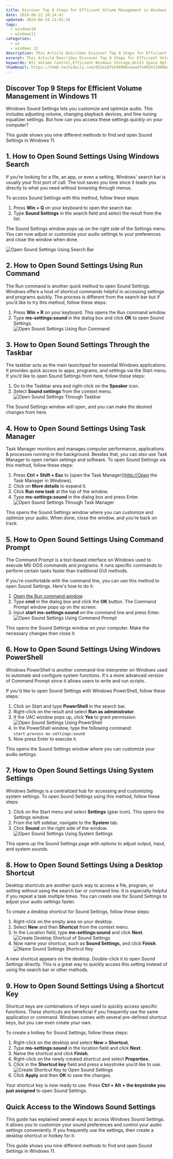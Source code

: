 ```yaml
---
title: Discover Top 9 Steps for Efficient Volume Management in Windows 11
date: 2024-06-22 10:14:41
updated: 2024-06-24 11:55:34
tags:
  - windows10
  - windows11
categories:
  - os
  - windows 11
description: This Article Describes Discover Top 9 Steps for Efficient Volume Management in Windows 11
excerpt: This Article Describes Discover Top 9 Steps for Efficient Volume Management in Windows 11
keywords: W11 Volume Control,Efficient Windows Storage,Win11 Space Optimization,Manage Win11 Volumes,Effective Disk Usage Windows,Streamline Win11 Data,Save Storage in Win11
thumbnail: https://thmb.techidaily.com/033e16fe59890bceeadfe993413908bd7b5cc9fe4734b479814370ac29d24cc7.jpg
---
```


## Discover Top 9 Steps for Efficient Volume Management in Windows 11

 Windows Sound Settings lets you customize and optimize audio. This includes adjusting volume, changing playback devices, and fine-tuning equalizer settings. But how can you access these settings quickly on your computer?

 This guide shows you nine different methods to find and open Sound Settings in Windows 11\.

## 1\. How to Open Sound Settings Using Windows Search

 If you’re looking for a file, an app, or even a setting, Windows' search bar is usually your first port of call. The tool saves you time since it leads you directly to what you need without browsing through menus.

 To access Sound Settings with this method, follow these steps:

1. Press **Win + Q** on your keyboard to open the search bar.
2. Type **Sound Settings** in the search field and select the result from the list.

 The Sound Settings window pops up on the right side of the Settings menu. You can now adjust or customize your audio settings to your preferences and close the window when done.

![Open Sound Settings Using Search Bar](https://static1.makeuseofimages.com/wordpress/wp-content/uploads/2023/07/open-sound-settings-using-search-bar.jpg)

## 2\. How to Open Sound Settings Using Run Command

 The Run command is another quick method to open Sound Settings. Windows offers a host of shortcut commands helpful in accessing settings and programs quickly. The process is different from the search bar but if you’d like to try this method, follow these steps:

1. Press **Win + R** on your keyboard. This opens the Run command window.
2. Type **ms-settings:sound** in the dialog box and click **OK** to open Sound Settings.  
![Open Sound Settings Using Run Command](https://static1.makeuseofimages.com/wordpress/wp-content/uploads/2023/07/open-sound-settings-using-run-command.jpg)

## 3\. How to Open Sound Settings Through the Taskbar

 The taskbar acts as the main launchpad for essential Windows applications. It provides quick access to apps, programs, and settings via the Start menu. If you’d like to open Sound Settings from here, follow these steps:

1. Go to the Taskbar area and right-click on the **Speaker** icon.
2. Select **Sound settings** from the context menu.  
![Open Sound Settings Through Taskbar](https://static1.makeuseofimages.com/wordpress/wp-content/uploads/2023/07/open-sound-settings-through-taskbar.jpg)

 The Sound Settings window will open, and you can make the desired changes from here.

## 4\. How to Open Sound Settings Using Task Manager

 Task Manager monitors and manages computer performance, applications & processes running in the background. Besides that, you can also use Task Manager to open certain settings and software. To open Sound Settings via this method, follow these steps:

1. Press **Ctrl + Shift + Esc** to [open the Task Manager](<http://Open> the Task Manager in Windows).
2. Click on **More details** to expand it.
3. Click **Run new task** at the top of the window.
4. Type **ms-settings:sound** in the dialog box and press Enter.  
![Open Sound Settings Through Task Manager](https://static1.makeuseofimages.com/wordpress/wp-content/uploads/2023/07/open-sound-settings-through-task-manager.jpg)

 This opens the Sound Settings window where you can customize and optimize your audio. When done, close the window, and you’re back on track.

## 5\. How to Open Sound Settings Using Command Prompt

 The Command Prompt is a text-based interface on Windows used to execute MS-DOS commands and programs. It runs specific commands to perform certain tasks faster than traditional GUI methods.

 If you're comfortable with the command line, you can use this method to open Sound Settings. Here's how to do it:

1. [Open the Run command window](http://www.makeuseof.com/windows-open-run-command-dialog-box/).
2. Type **cmd** in the dialog box and click the **OK** button. The Command Prompt window pops up on the screen.
3. Input **start ms-settings:sound** on the command line and press Enter.  
![Open Sound Settings Using Command Prompt](https://static1.makeuseofimages.com/wordpress/wp-content/uploads/2023/07/open-sound-settings-using-command-prompt.jpg)

 This opens the Sound Settings window on your computer. Make the necessary changes then close it.

## 6\. How to Open Sound Settings Using Windows PowerShell

 Windows PowerShell is another command-line interpreter on Windows used to automate and configure system functions. It's a more advanced version of Command Prompt since it allows users to write and run scripts.

 If you'd like to open Sound Settings with Windows PowerShell, follow these steps:

1. Click on Start and type **PowerShell** in the search bar.
2. Right-click on the result and select **Run as administrator**.
3. If the UAC window pops up, click **Yes** to grant permission.  
![Open Sound Settings Using PowerShell](https://static1.makeuseofimages.com/wordpress/wp-content/uploads/2023/07/open-sound-settings-using-powershell.jpg)
4. In the PowerShell window, type the following command:  
`start-process ms-settings:sound`
5. Now press Enter to execute it.

 This opens the Sound Settings window where you can customize your audio settings.

## 7\. How to Open Sound Settings Using System Settings

 Windows Settings is a centralized hub for accessing and customizing system settings. To open Sound Settings using this method, follow these steps:

1. Click on the Start menu and select **Settings** (gear icon). This opens the Settings window.
2. From the left sidebar, navigate to the **System** tab.
3. Click **Sound** on the right side of the window.  
![Open Sound Settings Using System Settings](https://static1.makeuseofimages.com/wordpress/wp-content/uploads/2023/07/open-sound-settings-using-system-settings.jpg)

 This opens up the Sound Settings page with options to adjust output, input, and system sounds.

## 8\. How to Open Sound Settings Using a Desktop Shortcut

 Desktop shortcuts are another quick way to access a file, program, or setting without using the search bar or command line. It is especially helpful if you repeat a task multiple times. You can create one for Sound Settings to adjust your audio settings faster.

 To create a desktop shortcut for Sound Settings, follow these steps:

1. Right-click on the empty area on your desktop.
2. Select **New** and then **Shortcut** from the context menu.
3. In the Location field, type **ms-settings:sound** and click **Next**.  
![Create Desktop Shortcut of Sound Settings](https://static1.makeuseofimages.com/wordpress/wp-content/uploads/2023/07/create-desktop-shortcut-of-sound-settings.jpg)
4. Now name your shortcut, such as **Sound Settings,** and click **Finish**.  
![Name Sound Settings Shortcut Key](https://static1.makeuseofimages.com/wordpress/wp-content/uploads/2023/07/name-sound-settings-shortcut-key.jpg)

 A new shortcut appears on the desktop. Double-click it to open Sound Settings directly. This is a great way to quickly access this setting instead of using the search bar or other methods.

## 9\. How to Open Sound Settings Using a Shortcut Key

 Shortcut keys are combinations of keys used to quickly access specific functions. These shortcuts are beneficial if you frequently use the same application or command. Windows comes with several pre-defined shortcut keys, but you can even create your own.

 To create a hotkey for Sound Settings, follow these steps:

1. Right-click on the desktop and select **New > Shortcut**.
2. Type **ms-settings:sound** in the location field and click **Next**.
3. Name the shortcut and click **Finish**.
4. Right-click on the newly created shortcut and select **Properties**.
5. Click in the **Shortcut key** field and press a keystroke you’d like to use.  
![Create Shortcut Key to Open Sound Settings](https://static1.makeuseofimages.com/wordpress/wp-content/uploads/2023/07/create-shortcut-key-to-open-sound-settings.jpg)
6. Click **Apply** and then **OK** to save the changes.

 Your shortcut key is now ready to use. Press **Ctrl + Alt** **\+ the keystroke you just assigned** to open Sound Settings.

## Quick Access to the Windows Sound Settings

 This guide has explained several ways to access Windows Sound Settings. It allows you to customize your sound preferences and control your audio settings conveniently. If you frequently use the settings, then create a desktop shortcut or hotkey for it.

 This guide shows you nine different methods to find and open Sound Settings in Windows 11\.
